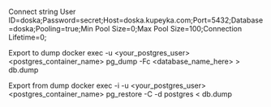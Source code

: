 Connect string
User ID=doska;Password=secret;Host=doska.kupeyka.com;Port=5432;Database=doska;Pooling=true;Min Pool Size=0;Max Pool Size=100;Connection Lifetime=0;

Export to dump
docker exec -u <your_postgres_user> <postgres_container_name> pg_dump -Fc <database_name_here> > db.dump

Export from dump
docker exec -i -u <your_postgres_user> <postgres_container_name> pg_restore -C -d postgres < db.dump
